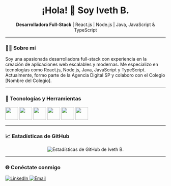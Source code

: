<h1 align="center">¡Hola! 👋 Soy Iveth B.</h1>

<p align="center">
  <strong>Desarrolladora Full-Stack</strong> | React.js | Node.js | Java, JavaScript & TypeScript
</p>

---

### 👩‍💻 Sobre mí

Soy una apasionada desarrolladora full-stack con experiencia en la creación de aplicaciones web escalables y modernas. Me especializo en tecnologías como React.js, Node.js, Java, JavaScript y TypeScript. Actualmente, formo parte de la Agencia Digital SP y colaboro con el Colegio [Nombre del Colegio].

---

### 🚀 Tecnologías y Herramientas

<p align="left">
  <img src="https://cdn.jsdelivr.net/gh/devicons/devicon/icons/react/react-original.svg" width="40" height="40"/>
  <img src="https://cdn.jsdelivr.net/gh/devicons/devicon/icons/nodejs/nodejs-original.svg" width="40" height="40"/>
  <img src="https://cdn.jsdelivr.net/gh/devicons/devicon/icons/java/java-original.svg" width="40" height="40"/>
  <img src="https://cdn.jsdelivr.net/gh/devicons/devicon/icons/javascript/javascript-original.svg" width="40" height="40"/>
  <img src="https://cdn.jsdelivr.net/gh/devicons/devicon/icons/typescript/typescript-original.svg" width="40" height="40"/>
  <img src="https://cdn.jsdelivr.net/gh/devicons/devicon/icons/git/git-original.svg" width="40" height="40"/>
</p>

---

### 📈 Estadísticas de GitHub

<p align="center">
  <img src="https://github-readme-stats.vercel.app/api?username=ivethb&show_icons=true&theme=radical" alt="Estadísticas de GitHub de Iveth B."/>
</p>

---

### 🌐 Conéctate conmigo

<p align="left">
  <a href="https://www.linkedin.com/in/iveth-b-7aa866307" target="_blank">
    <img src="https://img.shields.io/badge/LinkedIn-ivethb-blue?style=flat&logo=linkedin" alt="LinkedIn"/>
  </a>
  <a href="mailto:tuemail@example.com" target="_blank">
    <img src="https://img.shields.io/badge/Email-tuemail@example.com-red?style=flat&logo=gmail" alt="Email"/>
  </a>
</p>

